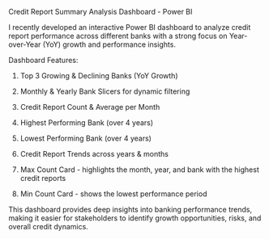 Credit Report Summary Analysis Dashboard - Power BI

I recently developed an interactive Power BI dashboard to analyze credit report performance across different banks with a strong focus on Year-over-Year (YoY) growth and performance insights.

Dashboard Features:

1. Top 3 Growing & Declining Banks (YoY Growth)

2. Monthly & Yearly Bank Slicers for dynamic filtering

3. Credit Report Count & Average per Month

4. Highest Performing Bank (over 4 years)

5. Lowest Performing Bank (over 4 years)

6. Credit Report Trends across years & months

7. Max Count Card - highlights the month, year, and bank with the highest credit reports

8. Min Count Card - shows the lowest performance period

This dashboard provides deep insights into banking performance trends, making it easier for stakeholders to identify growth opportunities, risks, and overall credit dynamics.
